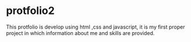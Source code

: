 # protfolio2
This  protfolio is develop using html ,css and javascript, it is my first proper project in which information about me and skills are provided.
